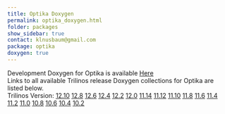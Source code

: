 ```yaml
---
title: Optika Doxygen
permalink: optika_doxygen.html
folder: packages
show_sidebar: true
contact: klnusbaum@gmail.com
package: optika
doxygen: true
---
```


Development Doxygen for Optika is available [Here](http://trilinos.org/docs/dev/packages/optika/doc/html/index.html)  
Links to all available Trilinos release Doxygen collections for Optika are listed below.  
Trilinos Version: [12.10](http://trilinos.org/docs/r12.10/packages/optika/doc/html/index.html) [12.8](http://trilinos.org/docs/r12.8/packages/optika/doc/html/index.html) [12.6](http://trilinos.org/docs/r12.6/packages/optika/doc/html/index.html) [12.4](http://trilinos.org/docs/r12.4/packages/optika/doc/html/index.html) [12.2](http://trilinos.org/docs/r12.2/packages/optika/doc/html/index.html) [12.0](http://trilinos.org/docs/r12.0/packages/optika/doc/html/index.html) [11.14](http://trilinos.org/docs/r11.14/packages/optika/doc/html/index.html) [11.12](http://trilinos.org/docs/r11.12/packages/optika/doc/html/index.html) [11.10](http://trilinos.org/docs/r11.10/packages/optika/doc/html/index.html) [11.8](http://trilinos.org/docs/r11.8/packages/optika/doc/html/index.html) [11.6](http://trilinos.org/docs/r11.6/packages/optika/doc/html/index.html) [11.4](http://trilinos.org/docs/r11.4/packages/optika/doc/html/index.html) [11.2](http://trilinos.org/docs/r11.2/packages/optika/doc/html/index.html) [11.0](http://trilinos.org/docs/r11.0/packages/optika/doc/html/index.html) [10.8](http://trilinos.org/docs/r10.8/packages/optika/doc/html/index.html) [10.6](http://trilinos.org/docs/r10.6/packages/optika/doc/html/index.html) [10.4](http://trilinos.org/docs/r10.4/packages/optika/doc/html/index.html) [10.2](http://trilinos.org/docs/r10.2/packages/optika/doc/html/index.html)
